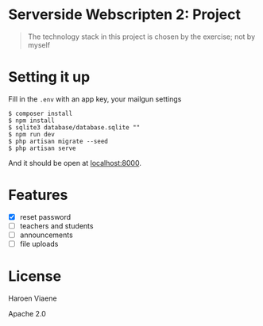 # Serverside Webscripten 2: Project

> The technology stack in this project is chosen by the exercise; not by myself

# Setting it up

Fill in the `.env` with an app key, your mailgun settings

```
$ composer install
$ npm install
$ sqlite3 database/database.sqlite ""
$ npm run dev
$ php artisan migrate --seed
$ php artisan serve
```

And it should be open at [localhost:8000](http://localhost:8000).

# Features

- [x] reset password
- [ ] teachers and students
- [ ] announcements
- [ ] file uploads

# License

Haroen Viaene

Apache 2.0

